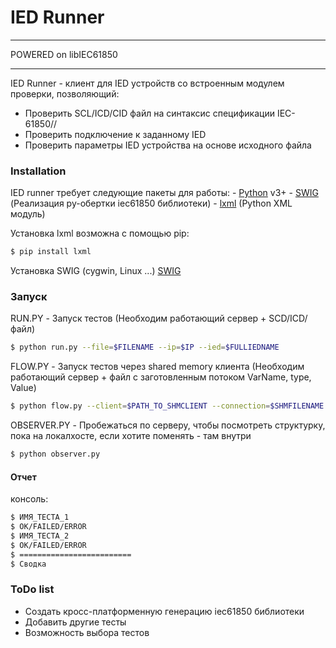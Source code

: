 # IED Runner

****************************************
POWERED on libIEC61850
****************************************


IED Runner - клиент для IED устройств со встроенным модулем проверки, позволяющий:

  - Проверить SCL/ICD/CID файл на синтаксис спецификации IEC-61850//
  - Проверить подключение к заданному IED
  - Проверить параметры IED устройства на основе исходного файла

### Installation
IED runner требует следующие пакеты для работы: 
     -  [Python](https://python.org/) v3+
     -  [SWIG](http://www.swig.org//) (Реализация py-обертки iec61850 библиотеки)
     -  [lxml](http://lxml.de/)  (Python XML модуль)

Установка lxml возможна с помощью pip:
```sh
$ pip install lxml
```
Установка SWIG (cygwin, Linux ...)
[SWIG](http://www.swig.org/download.html)


### Запуск


RUN.PY - Запуск тестов (Необходим работающий сервер + SCD/ICD/ файл)
```sh
$ python run.py --file=$FILENAME --ip=$IP --ied=$FULLIEDNAME
```

FLOW.PY - Запуск тестов через shared memory клиента (Необходим работающий сервер + файл с заготовленным потоком VarName, type, Value)
```sh
$ python flow.py --client=$PATH_TO_SHMCLIENT --connection=$SHMFILENAME --file=$PATH_TO_FLOW_FILE  --repeat=$N_TIMES --timeout=$N_MICROSECONDS
```

OBSERVER.PY - Пробежаться по серверу, чтобы посмотреть структурку, пока на локалхосте, если хотите поменять - там внутри
```sh
$ python observer.py
```

#### Отчет
консоль:
```sh
$ ИМЯ_ТЕСТА_1
$ OK/FAILED/ERROR
$ ИМЯ_ТЕСТА_2
$ OK/FAILED/ERROR
$ =========================
$ Сводка
```


### ToDo list

 - Создать кросс-платформенную генерацию iec61850 библиотеки
 - Добавить другие тесты 
 - Возможность выбора тестов